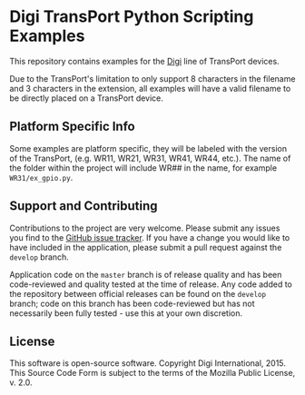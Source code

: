 Digi TransPort Python Scripting Examples
=========================================


This repository contains examples for the [Digi](http://www.digi.com/) line of TransPort devices.

Due to the TransPort's limitation to only support 8 characters in the filename and 3 characters in the extension, all examples will have a valid filename to be directly placed on a TransPort device.

Platform Specific Info
-------------------------
Some examples are platform specific, they will be labeled with the version of the TransPort, (e.g. WR11, WR21, WR31, WR41, WR44, etc.). The name of the folder within the project will include WR## in the name, for example `WR31/ex_gpio.py`. 

Support and Contributing
------------------------
Contributions to the project are very welcome. Please submit any issues you
find to the [GitHub issue tracker][issues]. If you have a change you would like
to have included in the application, please submit a pull request against the
`develop` branch.

Application code on the `master` branch is of release quality and has been
code-reviewed and quality tested at the time of release. Any code added to the
repository between official releases can be found on the `develop` branch; code
on this branch has been code-reviewed but has not necessarily been fully
tested - use this at your own discretion.

License
------------------------
This software is open-source software. Copyright Digi International, 2015.
This Source Code Form is subject to the terms of the Mozilla Public License, v. 2.0.

[issues]: https://github.com/digidotcom/transport_examples/issues

